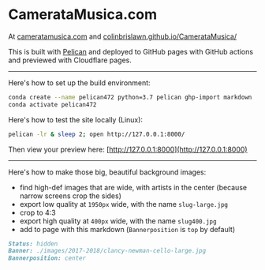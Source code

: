 # CamerataMusica.com

At [cameratamusica.com](https://cameratamusica.com/) and [colinbrislawn.github.io/CamerataMusica/](http://colinbrislawn.github.io/CamerataMusica/)

This is built with [Pelican](http://docs.getpelican.com/) and deployed to GitHub pages with GitHub actions and previewed with Cloudflare pages.

---

Here's how to set up the build environment:

```bash
conda create --name pelican472 python=3.7 pelican ghp-import markdown
conda activate pelican472
```

Here's how to test the site locally (Linux):

```bash
pelican -lr & sleep 2; open http://127.0.0.1:8000/
```

Then view your preview here: [http://127.0.0.1:8000](http://127.0.0.1:8000)

---

Here's how to make those big, beautiful background images:

- find high-def images that are wide, with artists in the center (because narrow screens crop the sides)
- export low quality at `1950px` wide, with the name `slug-large.jpg`
- crop to 4:3
- export high quality at `400px` wide, with the name `slug400.jpg`
- add to page with this markdown (`Bannerposition` is `top` by default)

```markdown
Status: hidden
Banner: ./images/2017-2018/clancy-newman-cello-large.jpg
Bannerposition: center
```

